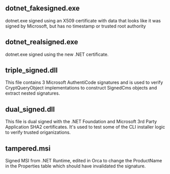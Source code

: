 
## dotnet_fakesigned.exe
dotnet.exe signed using an X509 certificate with data that looks like it was signed by Microsoft, but has no timestamp or trusted root authority

## dotnet_realsigned.exe
dotnet.exe signed using the new .NET certificate.

## triple_signed.dll

This file contains 3 Microsoft AuthentiCode signatures and is used to verify CryptQueryObject implementations to
construct SignedCms objects and extract nested signatures.

## dual_signed.dll

This file is dual signed with the .NET Foundation and Microsoft 3rd Party Application SHA2 certificates. It's used to
test some of the CLI installer logic to verify trusted origanizations.

## tampered.msi

Signed MSI from .NET Runtime, edited in Orca to change the ProductName in the Properties table which should have invalidated the signature.
